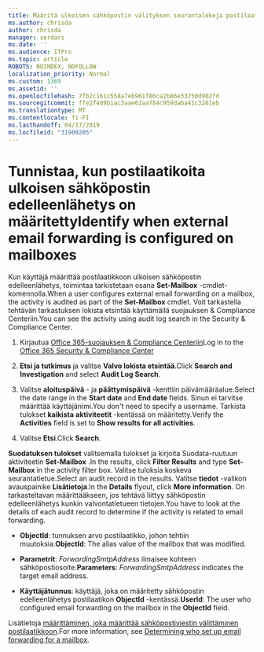 ```yaml
---
title: Määritä ulkoisen sähköpostin välityksen seurantalokeja postilaatikoita
ms.author: chrisda
author: chrisda
manager: serdars
ms.date: ''
ms.audience: ITPro
ms.topic: article
ROBOTS: NOINDEX, NOFOLLOW
localization_priority: Normal
ms.custom: 1369
ms.assetid: ''
ms.openlocfilehash: 7fb2c161c558a7eb961f86ca2b86e33750d902fd
ms.sourcegitcommit: ffe2f489b1ac3aae62aa784c959da6a41c3261eb
ms.translationtype: MT
ms.contentlocale: fi-FI
ms.lasthandoff: 04/17/2019
ms.locfileid: "31909205"
---
```

# <a name="identify-when-external-email-forwarding-is-configured-on-mailboxes"></a><span data-ttu-id="136df-102">Tunnistaa, kun postilaatikoita ulkoisen sähköpostin edelleenlähetys on määritetty</span><span class="sxs-lookup"><span data-stu-id="136df-102">Identify when external email forwarding is configured on mailboxes</span></span>

<span data-ttu-id="136df-103">Kun käyttäjä määrittää postilaatikkoon ulkoisen sähköpostin edelleenlähetys, toimintaa tarkistetaan osana **Set-Mailbox** -cmdlet-komennolla.</span><span class="sxs-lookup"><span data-stu-id="136df-103">When a user configures external email forwarding on a mailbox, the activity is audited as part of the **Set-Mailbox** cmdlet.</span></span> <span data-ttu-id="136df-104">Voit tarkastella tehtävän tarkastuksen lokista etsintää käyttämällä suojauksen & Compliance Centeriin.</span><span class="sxs-lookup"><span data-stu-id="136df-104">You can see the activity using audit log search in the Security & Compliance Center.</span></span>

1. <span data-ttu-id="136df-105">Kirjautua [Office 365-suojauksen & Compliance Centeriin](https://protection.office.com/)</span><span class="sxs-lookup"><span data-stu-id="136df-105">Log in to the [Office 365 Security & Compliance Center](https://protection.office.com/)</span></span>

2. <span data-ttu-id="136df-106">**Etsi ja tutkimus** ja valitse **Valvo lokista etsintää**.</span><span class="sxs-lookup"><span data-stu-id="136df-106">Click **Search and Investigation** and select **Audit Log Search**.</span></span>

3. <span data-ttu-id="136df-107">Valitse **aloituspäivä** - ja **päättymispäivä** -kenttiin päivämääräalue.</span><span class="sxs-lookup"><span data-stu-id="136df-107">Select the date range in the **Start date** and **End date** fields.</span></span> <span data-ttu-id="136df-108">Sinun ei tarvitse määrittää käyttäjänimi.</span><span class="sxs-lookup"><span data-stu-id="136df-108">You don't need to specify a username.</span></span> <span data-ttu-id="136df-109">Tarkista tulokset **kaikista** **aktiviteetit** -kentässä on määritetty.</span><span class="sxs-lookup"><span data-stu-id="136df-109">Verify the **Activities** field is set to **Show results for all activities**.</span></span>

4. <span data-ttu-id="136df-110">Valitse **Etsi**.</span><span class="sxs-lookup"><span data-stu-id="136df-110">Click **Search**.</span></span>

<span data-ttu-id="136df-111">**Suodatuksen tulokset** valitsemalla tulokset ja kirjoita Suodata-ruutuun aktiviteetin **Set-Mailbox** .</span><span class="sxs-lookup"><span data-stu-id="136df-111">In the results, click **Filter Results** and type **Set-Mailbox** in the activity filter box.</span></span> <span data-ttu-id="136df-112">Valitse tuloksia koskeva seurantatietue.</span><span class="sxs-lookup"><span data-stu-id="136df-112">Select an audit record in the results.</span></span> <span data-ttu-id="136df-113">Valitse **tiedot** -valikon avauspainike **Lisätietoja**.</span><span class="sxs-lookup"><span data-stu-id="136df-113">In the **Details** flyout, click **More information**.</span></span> <span data-ttu-id="136df-114">On tarkasteltavan määrittääkseen, jos tehtävä liittyy sähköpostin edelleenlähetys kunkin valvontatietueen tietojen.</span><span class="sxs-lookup"><span data-stu-id="136df-114">You have to look at the details of each audit record to determine if the activity is related to email forwarding.</span></span>

- <span data-ttu-id="136df-115">**ObjectId**: tunnuksen arvo postilaatikko, johon tehtiin muutoksia.</span><span class="sxs-lookup"><span data-stu-id="136df-115">**ObjectId**: The alias value of the mailbox that was modified.</span></span>

- <span data-ttu-id="136df-116">**Parametrit**: _ForwardingSmtpAddress_ ilmaisee kohteen sähköpostiosoite.</span><span class="sxs-lookup"><span data-stu-id="136df-116">**Parameters**: _ForwardingSmtpAddress_ indicates the target email address.</span></span>

- <span data-ttu-id="136df-117">**Käyttäjätunnus**: käyttäjä, joka on määritetty sähköpostin edelleenlähetys postilaatikon **ObjectId** -kentässä.</span><span class="sxs-lookup"><span data-stu-id="136df-117">**UserId**: The user who configured email forwarding on the mailbox in the **ObjectId** field.</span></span>

<span data-ttu-id="136df-118">Lisätietoja [määrittäminen, joka määrittää sähköpostiviestin välittäminen postilaatikkoon](https://docs.microsoft.com/office365/securitycompliance/auditing-troubleshooting-scenarios#determining-who-set-up-email-forwarding-for-a-mailbox).</span><span class="sxs-lookup"><span data-stu-id="136df-118">For more information, see [Determining who set up email forwarding for a mailbox](https://docs.microsoft.com/office365/securitycompliance/auditing-troubleshooting-scenarios#determining-who-set-up-email-forwarding-for-a-mailbox).</span></span>
